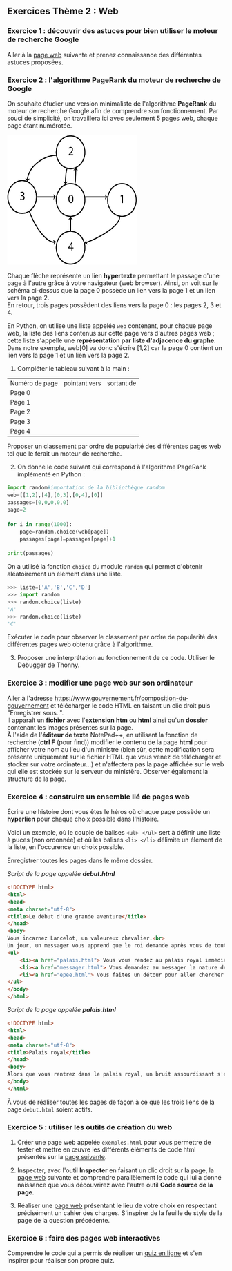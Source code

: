 ## Exercices Thème 2 : Web

### Exercice 1 : découvrir des astuces pour bien utiliser le moteur de recherche Google

Aller à la [page web](https://websites.gelnet.org/page/feedchat-google) suivante et prenez connaissance des différentes astuces proposées.   

### Exercice 2 : l'algorithme **PageRank** du moteur de recherche de Google

On souhaite étudier une version minimaliste de l'algorithme **PageRank** du moteur de recherche Google afin de comprendre son fonctionnement.  Par souci de simplicité, on travaillera ici avec seulement 5 pages web, chaque page étant numérotée.

<img src="Assets/PageRank.png" width="300" height="300">

Chaque flèche représente un lien **hypertexte** permettant le passage d'une page à l'autre grâce à votre navigateur (web browser). 
Ainsi, on voit sur le schéma ci-dessus que la page 0 possède un lien vers la page 1 et un lien vers la page 2.   
En retour, trois pages possèdent des liens vers la page 0 : les pages 2, 3 et 4.  

En Python, on utilise une liste appelée `web` contenant, pour chaque page web, la liste des liens contenus sur cette page vers d'autres pages web ; cette liste s'appelle une <b>représentation par liste d'adjacence du graphe</b>.  
Dans notre exemple, web[0] va donc s'écrire [1,2] car la page 0 contient un lien vers la page 1 et un lien vers la page 2.

1. Compléter le tableau suivant à la main :

<table>
<tr>
<td>Numéro de page
</td>
<td>pointant vers
</td>
<td>sortant de
</td>
</tr>
<tr>
<td>Page 0
</td>
<td>
</td>
<td>
</td>
</tr>
<tr>
<td>Page 1
</td>
<td>
</td>
<td>
</td>
</tr>
<tr>
<td>Page 2
</td>
<td>
</td>
<td>
</td>
</tr>
<tr>
<td>Page 3
</td>
<td>
</td>
<td>
</td>
</tr>
<tr>
<td>Page 4
</td>
<td>
</td>
<td>
</td>
</tr>
</table>

Proposer un classement par ordre de popularité des différentes pages web tel que le ferait un moteur de recherche.


2. On donne le code suivant qui correspond à l'algorithme PageRank implémenté en Python :

```Python
import random#importation de la bibliothèque random
web=[[1,2],[4],[0,3],[0,4],[0]]
passages=[0,0,0,0,0]
page=2

for i in range(1000):
    page=random.choice(web[page])
    passages[page]=passages[page]+1
    
print(passages)
```

On a utilisé la fonction `choice` du module `random` qui permet d'obtenir aléatoirement un élément dans une liste.

```Python
>>> liste=['A','B','C','D']
>>> import random
>>> random.choice(liste)
'A'
>>> random.choice(liste)
'C'
```

Exécuter le code pour observer le classement par ordre de popularité des différentes pages web obtenu grâce à l'algorithme. 


3. Proposer une interprétation au fonctionnement de ce code. Utiliser le Debugger de Thonny.

### Exercice 3 : modifier une page web sur son ordinateur

Aller à l'adresse https://www.gouvernement.fr/composition-du-gouvernement et télécharger le code HTML en faisant un clic droit puis "Enregistrer sous..".      
Il apparaît un **fichier** avec l'**extension** **htm** ou **html** ainsi qu'un **dossier** contenant les images présentes sur la page.      
À l'aide de l'**éditeur de texte** NotePad++, en utilisant la fonction de recherche (**ctrl F** (pour find)) modifier le contenu de la page **html** pour afficher votre nom au lieu d'un ministre (bien sûr, cette modification sera présente uniquement sur le fichier HTML que vous venez de télécharger et stocker sur votre ordinateur...) et n'affectera pas la page affichée sur le web qui elle est stockée sur le serveur du ministère.
Observer également la structure de la page.

### Exercice 4 : construire un ensemble lié de pages web

Écrire une histoire dont vous êtes le héros où chaque page possède un **hyperlien** pour chaque choix possible dans l'histoire.  

Voici un exemple, où le couple de balises `<ul> </ul>` sert à définir une liste à puces (non ordonnée) et où les balises `<li> </li>` délimite un élement de la liste, en l'occurence un choix possible.

Enregistrer toutes les pages dans le même dossier.

_Script de la page appelée **debut.html**_

```html
<!DOCTYPE html>
<html>
<head>
<meta charset="utf-8">
<title>Le début d'une grande aventure</title>
</head>
<body>
Vous incarnez Lancelot, un valeureux chevalier.<br>
Un jour, un messager vous apprend que le roi demande après vous de toute urgence.<br>
<ul>
	<li><a href="palais.html"> Vous vous rendez au palais royal immédiatement.</a></li>
	<li><a href="messager.html"> Vous demandez au messager la nature de sa demande.</a></li>
	<li><a href="epee.html"> Vous faites un détour pour aller chercher votre épée.</a></li>
</ul>
</body>
</html>
```

_Script de la page appelée **palais.html**_

```html
<!DOCTYPE html>
<html>
<head>
<meta charset="utf-8">
<title>Palais royal</title>
</head>
<body>
Alors que vous rentrez dans le palais royal, un bruit assourdissant s'échappe des cuisines.
</body>
</html>
```

À vous de réaliser toutes les pages de façon à ce que les trois liens de la page `debut.html` soient actifs.

### Exercice 5 : utiliser les outils de création du web

1) Créer une page web appelée `exemples.html` pour vous permettre de tester et mettre en œuvre les différents éléments de code html présentés sur la [page suivante](https://github.com/VLesieux/SNT/blob/master/Theme_2_Le_Web/Assets/Creation_page_web.md).

2) Inspecter, avec l'outil **Inspecter** en faisant un clic droit sur la page, la [page web](http://vfsilesieux.free.fr/exemple_page_web_SNT.html) suivante et comprendre parallèlement le code qui lui a donné naissance que vous découvrirez avec l'autre outil **Code source de la page**.

3) Réaliser une [page web](http://vfsilesieux.free.fr/page_web.html) présentant le lieu de votre choix en respectant précisément un cahier des charges. S'inspirer de la feuille de style de la page de la question précédente.
 
### Exercice 6 : faire des pages web interactives

Comprendre le code qui a permis de réaliser un [quiz en ligne](http://isnangellier.alwaysdata.net/php/Creation_quizz.html) et s'en inspirer pour réaliser son propre quiz. 